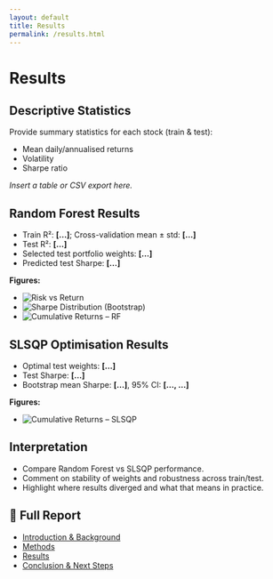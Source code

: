 ```yaml
---
layout: default
title: Results
permalink: /results.html
---
```


# Results

## Descriptive Statistics
Provide summary statistics for each stock (train & test):  
- Mean daily/annualised returns  
- Volatility  
- Sharpe ratio  

_Insert a table or CSV export here._

## Random Forest Results
- Train R²: **[…]**; Cross-validation mean ± std: **[…]**  
- Test R²: **[…]**  
- Selected test portfolio weights: **[…]**  
- Predicted test Sharpe: **[…]**  

**Figures:**  
- ![Risk vs Return](/assets/risk_return.png)  
- ![Sharpe Distribution (Bootstrap)](/assets/bootstrap_sharpe.png)  
- ![Cumulative Returns – RF](/assets/cum_returns_rf.png)  

## SLSQP Optimisation Results
- Optimal test weights: **[…]**  
- Test Sharpe: **[…]**  
- Bootstrap mean Sharpe: **[…]**, 95% CI: **[…, …]**  

**Figures:**  
- ![Cumulative Returns – SLSQP](/assets/cum_returns_slsqp.png)  

## Interpretation
- Compare Random Forest vs SLSQP performance.  
- Comment on stability of weights and robustness across train/test.  
- Highlight where results diverged and what that means in practice.

## 📑 Full Report

- [Introduction & Background](/intro.md)  
- [Methods](/methods.md)  
- [Results](/results.md)  
- [Conclusion & Next Steps](/conclusion.md)
